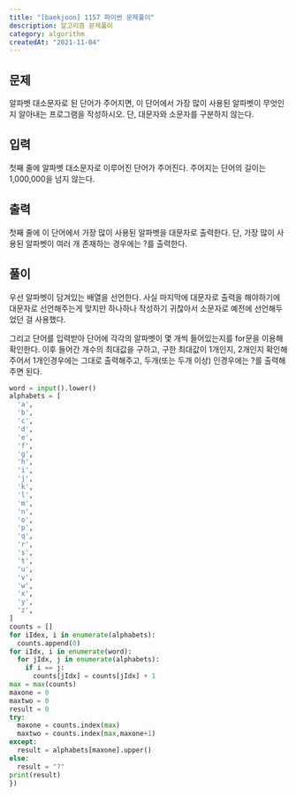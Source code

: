 ```yaml
---
title: "[baekjoon] 1157 파이썬 문제풀이"
description: 알고리즘 문제풀이
category: algorithm
createdAt: "2021-11-04"
---
```


## 문제

알파벳 대소문자로 된 단어가 주어지면, 이 단어에서 가장 많이 사용된 알파벳이 무엇인지 알아내는 프로그램을 작성하시오. 단, 대문자와 소문자를 구분하지 않는다.

## 입력

첫째 줄에 알파벳 대소문자로 이루어진 단어가 주어진다. 주어지는 단어의 길이는 1,000,000을 넘지 않는다.

## 출력

첫째 줄에 이 단어에서 가장 많이 사용된 알파벳을 대문자로 출력한다. 단, 가장 많이 사용된 알파벳이 여러 개 존재하는 경우에는 ?를 출력한다.

## 풀이

우선 알파벳이 담겨있는 배열을 선언한다. 사실 마지막에 대문자로 출력을 해야하기에 대문자로 선언해주는게 맞지만 하나하나 작성하기 귀찮아서 소문자로 예전에 선언해두었던 걸 사용했다.

그리고 단어를 입력받아 단어에 각각의 알파벳이 몇 개씩 들어있는지를 for문을 이용해 확인한다. 이후 들어간 개수의 최대값을 구하고, 구한 최대값이 1개인지, 2개인지 확인해주어서 1개인경우에는 그대로 출력해주고, 두개(또는 두개 이상) 인경우에는 ?를 출력해주면 된다.

```python
word = input().lower()
alphabets = [
  'a',
  'b',
  'c',
  'd',
  'e',
  'f',
  'g',
  'h',
  'i',
  'j',
  'k',
  'l',
  'm',
  'n',
  'o',
  'p',
  'q',
  'r',
  's',
  't',
  'u',
  'v',
  'w',
  'x',
  'y',
  'z',
]
counts = []
for iIdex, i in enumerate(alphabets):
  counts.append(0)
for iIdx, i in enumerate(word):
  for jIdx, j in enumerate(alphabets):
    if i == j:
      counts[jIdx] = counts[jIdx] + 1
max = max(counts)
maxone = 0
maxtwo = 0
result = 0
try:
  maxone = counts.index(max)
  maxtwo = counts.index(max,maxone+1)
except:
  result = alphabets[maxone].upper()
else:
  result = "?"
print(result)
})
```
